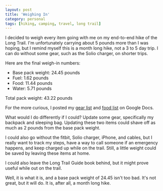 ```yaml
---
layout: post
title: 'Weighing In'
category: personal
tags: [hiking, camping, travel, long trail]
---
```


I decided to weigh every item going with me on my end-to-end hike of the Long Trail. I'm unfortunately carrying about 5 pounds more than I was hoping, but I remind myself this is a month long hike, not a 3 to 5 day trip. I can do without some gear, such as the Solio charger, on shorter trips.

Here are the final weigh-in numbers:

<ul>
<li>Base pack weight: 24.45 pounds</li>
<li>Fuel: 1.62 pounds</li>
<li>Food: 11.44 pounds</li>
<li>Water: 5.71 pounds</li>
</ul>

Total pack weight: 43.22 pounds

For the more curious, I posted my <a href="https://docs.google.com/spreadsheet/ccc?key=0Ai_IwjXXrirWdEZrSWh6c3YtR0Q2SmtMaUZRSWQ5cWc#gid=0">gear list</a> and <a href="https://docs.google.com/spreadsheet/ccc?key=0Ai_IwjXXrirWdDVCYWozak50SV9DTzdMTGxSenpUbHc#gid=0">food list</a> on Google Docs.

What would I do differently if I could? Update some gear, specifically my backpack and sleeping bag. Updating these two items could shave off as much as 2 pounds from the base pack weight. 

I could also go without the fitbit, Solio charger, iPhone, and cables, but I really want to track my steps, have a way to call someone if an emergency happens, and keep charged up while on the trail. Still, a little weight could be saved by leaving these items at home.

I could also leave the Long Trail Guide book behind, but it might prove useful while out on the trail.

Well, it is what it is, and a base pack weight of 24.45 isn't too bad. It's not great, but it will do. It is, after all, a month long hike.
